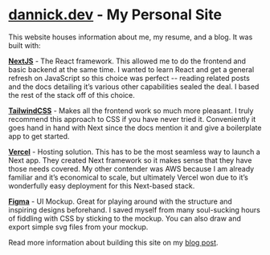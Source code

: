 # [dannick.dev](https://dannick.dev) - My Personal Site

This website houses information about me, my resume, and a blog. It was built with:

[**NextJS**](https://nextjs.org/) - The React framework. This allowed me to do the frontend and basic
backend at the same time. I wanted to learn React and get a general refresh on JavaScript so this choice
was perfect -- reading related posts and the docs detailing it’s various other capabilities sealed the deal.
I based the rest of the stack off of this choice.

[**TailwindCSS**](https://tailwindcss.com/) - Makes all the frontend work so much more pleasant.
I truly recommend this approach to CSS if you have never tried it. Conveniently it goes hand in hand with Next
since the docs mention it and give a boilerplate app to get started.

[**Vercel**](https://vercel.com/) - Hosting solution. This has to be the most seamless way to launch
a Next app.
They created Next framework so it makes sense that they have those needs covered.
My other contender was AWS because I am already familiar and it’s economical to scale,
but ultimately Vercel won due to it’s wonderfully easy deployment for this Next-based stack.

[**Figma**](https://www.figma.com/) - UI Mockup. Great for playing around with the structure and inspiring
designs beforehand. I saved myself from many soul-sucking hours of fiddling with CSS by sticking to the mockup.
You can also draw and export simple svg files from your mockup.

Read more information about building this site on my 
[blog post](https://dannick.dev/blog/building-this-site).